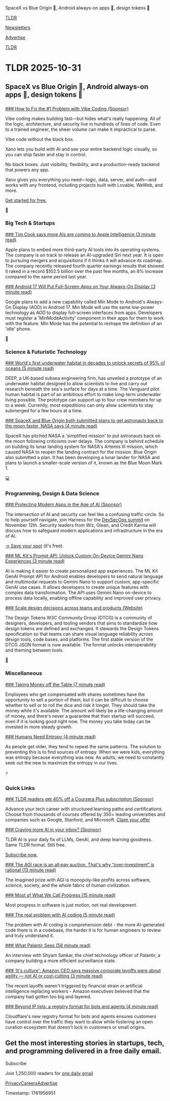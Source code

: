SpaceX vs Blue Origin 🚀, Android always-on apps 📱, design tokens 🎨

[TLDR](/)

[Newsletters](/newsletters)

[Advertise](https://advertise.tldr.tech/)

[TLDR](/)

# TLDR 2025-10-31

## SpaceX vs Blue Origin 🚀, Android always-on apps 📱, design tokens 🎨

### 

[### How to Fix the #1 Problem with Vibe Coding (Sponsor)](http://xano.com/go?utm_medium=affiliate&amp;utm_source=tldr&amp;utm_campaign=tldr_vibe_coding)

Vibe coding makes building fast—but hides what's really happening. All of the logic, architecture, and security live in hundreds of lines of code. Even to a trained engineer, the sheer volume can make it impractical to parse.

Vibe code without the black box.

Xano lets you build with AI and see your entire backend logic visually, so you can ship faster and stay in control.

No black boxes. Just visibility, flexibility, and a production-ready backend that powers any app.

Xano gives you everything you need—logic, data, server, and auth—and works with any frontend, including projects built with Lovable, WeWeb, and more.

[Get started for free.](http://xano.com/go?utm_medium=affiliate&utm_source=tldr&utm_campaign=tldr_vibe_coding)

📱

### Big Tech & Startups

[### Tim Cook says more AIs are coming to Apple Intelligence (3 minute read)](https://www.theverge.com/news/810735/tim-cook-ai-apple-intelligence-integrations?utm_source=tldrnewsletter)

Apple plans to embed more third-party AI tools into its operating systems. The company is on track to release an AI-upgraded Siri next year. It is open to pursuing mergers and acquisitions if it thinks it will advance its roadmap. The company recently released fourth quarter earnings results that showed it raked in a record $102.5 billion over the past few months, an 8% increase compared to the same period last year.

[### Android 17 Will Put Full-Screen Apps on Your Always-On Display (3 minute read)](https://www.androidheadlines.com/2025/10/android-17-always-on-display-aod-full-screen-apps-min-mode.html?utm_source=tldrnewsletter)

Google plans to add a new capability called Min Mode to Android's Always-On Display (AOD) in Android 17. Min Mode will use the same low-power technology as AOD to display full-screen interfaces from apps. Developers must register a 'MinModeActivity' component in their apps for them to work with the feature. Min Mode has the potential to reshape the definition of an 'idle' phone.

🚀

### Science & Futuristic Technology

[### World's first underwater habitat in decades to unlock secrets of 95% of oceans (5 minute read)](https://interestingengineering.com/science/worlds-first-underwater-habitat?utm_source=tldrnewsletter)

DEEP, a UK-based subsea engineering firm, has unveiled a prototype of an underwater habitat designed to allow scientists to live and carry out research beneath the sea's surface for days at a time. The Vanguard pilot human habitat is part of an ambitious effort to make long-term underwater living possible. The prototype can support up to four crew members for up to a week. Currently, most expeditions can only allow scientists to stay submerged for a few hours at a time.

[### SpaceX and Blue Origin both submitted plans to get astronauts back to the moon faster, NASA says (4 minute read)](https://www.cnbc.com/2025/10/30/spacex-and-blue-origin-both-submitted-plans-to-get-astronauts-back-to-the-moon-sooner.html?utm_source=tldrnewsletter)

SpaceX has pitched NASA a 'simplified mission' to put astronauts back on the moon following criticisms over delays. The company is behind schedule on building its lunar landing system for NASA's Artemis III mission, which caused NASA to reopen the landing contract for the mission. Blue Origin also submitted a plan. It has been developing a lunar lander for NASA and plans to launch a smaller-scale version of it, known as the Blue Moon Mark 1.

💻

### Programming, Design & Data Science

[### Protecting Modern Apps in the Age of AI (Sponsor)](https://www.harness.io/event/security-software-summit?campaign_id=701Uw00000XOYe4IAH&amp;utm_source=tldr&amp;utm_medium=email-paid)

The intersection of AI and security can feel like a confusing traffic circle. So to help yourself navigate, join Harness for the [DevSecOps summit](https://www.harness.io/event/security-software-summit?campaign_id=701Uw00000XOYe4IAH&utm_source=tldr&utm_medium=email-paid) on November 12th. Security leaders from Wiz, Glean, and Credit Karma will discuss how to safeguard modern applications and infrastructure in the era of AI.

[→ Save your spot](https://www.harness.io/event/security-software-summit?campaign_id=701Uw00000XOYe4IAH&utm_source=tldr&utm_medium=email-paid) (it's free).

[### ML Kit's Prompt API: Unlock Custom On-Device Gemini Nano Experiences (3 minute read)](https://android-developers.googleblog.com/2025/10/ml-kit-genai-prompt-api-alpha-release.html?utm_source=tldrnewsletter)

AI is making it easier to create personalized app experiences. The ML Kit GenAI Prompt API for Android enables developers to send natural language and multimodal requests to Gemini Nano to support custom, app-specific GenAI use cases. It allows developers to create unique features with complex data transformation. The API uses Gemini Nano on-device to process data locally, enabling offline capability and improved user privacy.

[### Scale design decisions across teams and products (Website)](https://www.designtokens.org/?utm_source=tldrnewsletter)

The Design Tokens W3C Community Group (DTCG) is a community of designers, developers, and tooling vendors that aims to standardize how design tokens are defined and exchanged. It stewards the Design Tokens specification so that teams can share visual language reliability across design tools, code bases, and platforms. The first stable version of the DTCG JSON format is now available. The format unlocks interoperability and theming between tools.

🎁

### Miscellaneous

[### Taking Money off the Table (7 minute read)](https://zachholman.com/posts/money-off-the-table?utm_source=tldrnewsletter)

Employees who get compensated with shares sometimes have the opportunity to sell a portion of them, but it can be difficult to choose whether to sell or to roll the dice and risk it longer. They should take the money while it's available. The amount will likely be a life-changing amount of money, and there's never a guarantee that their startup will succeed, even if it is looking good right now. The money you take today can be invested in more steady growth.

[### Humans Need Entropy (4 minute read)](https://danielmiessler.com/blog/humans-need-entropy?utm_source=tldrnewsletter)

As people get older, they tend to repeat the same patterns. The solution to preventing this is to find sources of entropy. When we were kids, everything was entropy because everything was new. As adults, we need to constantly seek out the new to maximize the entropy in our lives.

⚡

### Quick Links

[### TLDR readers get 40% off a Coursera Plus subscription (Sponsor)](https://imp.i384100.net/c/5783948/3325503/14726)

Advance your tech career with structured learning paths and certifications. Choose from thousands of courses offered by 350+ leading universities and companies such as Google, Stanford, and Microsoft. [Claim your offer](https://links.tldrnewsletter.com/5aJEtI)

[### Craving more AI in your inbox? (Sponsor)](https://tldr.tech/ai/?utm_source=tldr&amp;utm_medium=newsletter&amp;utm_campaign=quicklinks10312025)

TLDR AI is your daily fix of LLMs, GenAI, and deep learning goodness. Same TLDR format. Still free.

[Subscribe now.](https://tldr.tech/ai/?utm_source=tldr&utm_medium=newsletter&utm_campaign=quicklinks10312025)

[### The AGI race is an all‑pay auction. That's why “over‑investment” is rational (13 minute read)](https://blog.cal.vin/p/the-agi-race-is-an-allpay-auction?utm_source=tldrnewsletter)

The imagined prize with AGI is monopoly-like profits across software, science, society, and the whole fabric of human civilization.

[### Most of What We Call Progress (15 minute read)](https://yusufaytas.com/most-of-what-we-call-progress/?utm_source=tldrnewsletter)

Most progress in software is just motion, not real development.

[### The real problem with AI coding (5 minute read)](https://www.cubic.dev/blog/the-real-problem-with-ai-coding?utm_source=tldrnewsletter)

The problem with AI coding is comprehension debt - the more AI-generated code there is in a codebase, the harder it is for human engineers to review and truly understand it.

[### What Palantir Sees (58 minute read)](https://www.nytimes.com/2025/10/30/opinion/palantir-shyam-sankar-military.html?unlocked_article_code=1.xk8.WrUA.Be4S8mACLxyY&smid=url-share&utm_source=tldrnewsletter)

An interview with Shyam Sankar, the chief technology officer of Palantir, a company building a more efficient surveillance state.

[### ‘It's culture': Amazon CEO says massive corporate layoffs were about agility — not AI or cost-cutting (3 minute read)](https://www.geekwire.com/2025/its-culture-amazon-ceo-says-massive-corporate-layoffs-were-about-agility-not-ai-or-cost-cutting/?utm_source=tldrnewsletter)

The recent layoffs weren't triggered by financial strain or artificial intelligence replacing workers - Amazon executives believed that the company had gotten too big and layered.

[### Beyond IP lists: a registry format for bots and agents (4 minute read)](https://blog.cloudflare.com/agent-registry/?utm_campaign=cf_blog&amp;utm_content=20251030&amp;utm_medium=organic_social&amp;utm_source=twitter/)

Cloudflare's new registry format for bots and agents ensures customers have control over the traffic they want to allow while fostering an open curation ecosystem that doesn't lock in customers or small origins.

## Get the most interesting stories in startups, tech, and programming delivered in a free daily email.

Subscribe

Join 1,250,000 readers for [one daily email](/api/latest/tech)

[Privacy](/privacy)[Careers](https://jobs.ashbyhq.com/tldr.tech)[Advertise](/tech/advertise)

Timestamp: 1761956951
